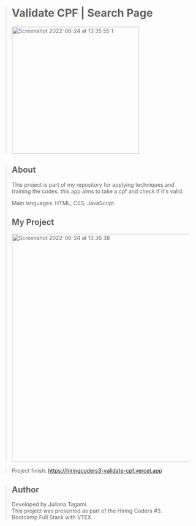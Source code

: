 ><h1>Validate CPF | Search Page</h1>
><img width="332" alt="Screenshot 2022-06-24 at 13 35 55 1" src="https://user-images.githubusercontent.com/100166870/175537300-f48f5b71-0f53-458f-aca9-d50b9e5b7616.png">



><h2>About</h2>
>This project is part of my repository for applying techniques and training the codes.
>this app aims to take a cpf and check if it's valid.
>
> Main languages: HTML, CSS, JavaScript.
><h2>My Project</h2>
><img width="596" alt="Screenshot 2022-06-24 at 13 36 38" src="https://user-images.githubusercontent.com/100166870/175537361-db310dd7-3c81-4072-861c-fffaeefd0a93.png">

>Project finish: https://hiringcoders3-validate-cpf.vercel.app

>
>
><h2>Author</h2>
>Developed by Juliana Tagami.
><br>
>This project was presented as part of the Hiring Coders #3.
><br>
> Bootcamp Full Stack with VTEX.
>
>
